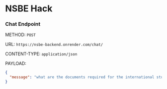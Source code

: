 # NSBE Hack

### Chat Endpoint

METHOD: `POST`

URL: `https://nsbe-backend.onrender.com/chat/`

CONTENT-TYPE: `application/json`

PAYLOAD:

```json
{
  "message": "what are the documents required for the international stuents to rent a place in toronto"
}
```
